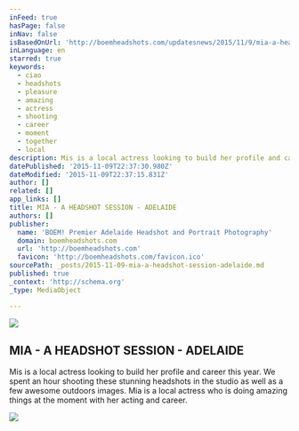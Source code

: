 ```yaml
---
inFeed: true
hasPage: false
inNav: false
isBasedOnUrl: 'http://boemheadshots.com/updatesnews/2015/11/9/mia-a-headshot-session-adelaide'
inLanguage: en
starred: true
keywords:
  - ciao
  - headshots
  - pleasure
  - amazing
  - actress
  - shooting
  - career
  - moment
  - together
  - local
description: Mis is a local actress looking to build her profile and career this year. We spent an hour shooting these stunning headshots in the studio as well as a few awesome outdoors images. Mia is a local actress who is doing amazing things at the moment with her acting and career.
datePublished: '2015-11-09T22:37:30.980Z'
dateModified: '2015-11-09T22:37:15.831Z'
author: []
related: []
app_links: []
title: MIA - A HEADSHOT SESSION - ADELAIDE
authors: []
publisher:
  name: 'BOEM! Premier Adelaide Headshot and Portrait Photography'
  domain: boemheadshots.com
  url: 'http://boemheadshots.com'
  favicon: 'http://boemheadshots.com/favicon.ico'
sourcePath: _posts/2015-11-09-mia-a-headshot-session-adelaide.md
published: true
_context: 'http://schema.org'
_type: MediaObject

---
```

![](https://the-grid-user-content.s3-us-west-2.amazonaws.com/b04c06a4-e91b-42ee-8e29-32fe76ebe7e6.jpg)

<article style=""><h1>MIA - A HEADSHOT SESSION - ADELAIDE</h1><p>Mis is a local actress looking to build her profile and career this year. We spent an hour shooting these stunning headshots in the studio as well as a few awesome outdoors images. Mia is a local actress who is doing amazing things at the moment with her acting and career.</p><img src="https://static1.squarespace.com/static/512ae5eae4b099777377a98e/512ae5eae4b099777377a997/563fd1ede4b03e6aac9536a3/1447023505718/?format=1000w" /></article>
